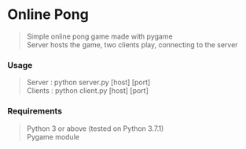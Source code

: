 # Online Pong
> Simple online pong game made with pygame  
> Server hosts the game, two clients play, connecting to the server


### Usage
> Server : python server.py [host] [port]  
> Clients : python client.py [host] [port]  

### Requirements
> Python 3 or above (tested on Python 3.7.1)  
> Pygame module